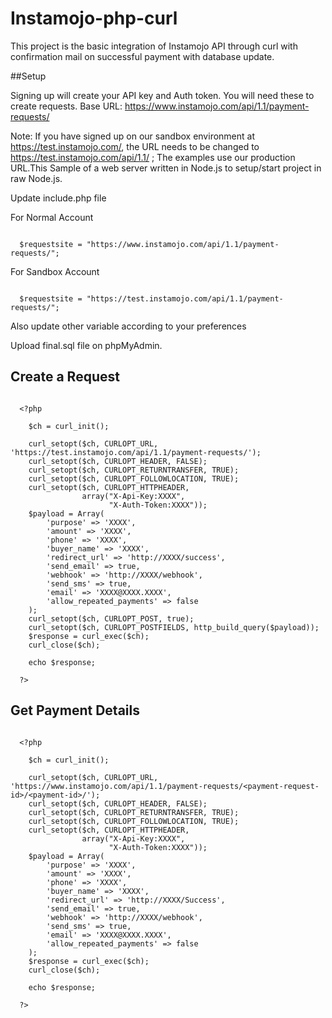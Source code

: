 # Instamojo-php-curl

This project is the basic integration of Instamojo API through curl with confirmation mail on successful payment with database update.

##Setup

Signing up will create your API key and Auth token. You will need these to create requests.
Base URL: https://www.instamojo.com/api/1.1/payment-requests/

Note: If you have signed up on our sandbox environment at https://test.instamojo.com/, the URL needs to be changed to https://test.instamojo.com/api/1.1/ ; The examples use our production URL.This Sample of a web server written in Node.js to setup/start project in raw Node.js.

Update include.php file

For Normal Account

```console

  $requestsite = "https://www.instamojo.com/api/1.1/payment-requests/";

```
For Sandbox Account

```console

  $requestsite = "https://test.instamojo.com/api/1.1/payment-requests/";

```

Also update other variable according to your preferences 

Upload final.sql file on phpMyAdmin.


## Create a Request

```console

  <?php

    $ch = curl_init();

    curl_setopt($ch, CURLOPT_URL, 'https://test.instamojo.com/api/1.1/payment-requests/');
    curl_setopt($ch, CURLOPT_HEADER, FALSE);
    curl_setopt($ch, CURLOPT_RETURNTRANSFER, TRUE);
    curl_setopt($ch, CURLOPT_FOLLOWLOCATION, TRUE);
    curl_setopt($ch, CURLOPT_HTTPHEADER,
                array("X-Api-Key:XXXX",
                      "X-Auth-Token:XXXX"));
    $payload = Array(
        'purpose' => 'XXXX',
        'amount' => 'XXXX',
        'phone' => 'XXXX',
        'buyer_name' => 'XXXX',
        'redirect_url' => 'http://XXXX/success',
        'send_email' => true,
        'webhook' => 'http://XXXX/webhook',
        'send_sms' => true,
        'email' => 'XXXX@XXXX.XXXX',
        'allow_repeated_payments' => false
    );
    curl_setopt($ch, CURLOPT_POST, true);
    curl_setopt($ch, CURLOPT_POSTFIELDS, http_build_query($payload));
    $response = curl_exec($ch);
    curl_close($ch); 

    echo $response;

  ?>

```

## Get Payment Details

```console

  <?php

    $ch = curl_init();

    curl_setopt($ch, CURLOPT_URL, 'https://www.instamojo.com/api/1.1/payment-requests/<payment-request-id>/<payment-id>/');
    curl_setopt($ch, CURLOPT_HEADER, FALSE);
    curl_setopt($ch, CURLOPT_RETURNTRANSFER, TRUE);
    curl_setopt($ch, CURLOPT_FOLLOWLOCATION, TRUE);
    curl_setopt($ch, CURLOPT_HTTPHEADER,
                array("X-Api-Key:XXXX",
                      "X-Auth-Token:XXXX"));
    $payload = Array(
        'purpose' => 'XXXX',
        'amount' => 'XXXX',
        'phone' => 'XXXX',
        'buyer_name' => 'XXXX',
        'redirect_url' => 'http://XXXX/Success',
        'send_email' => true,
        'webhook' => 'http://XXXX/webhook',
        'send_sms' => true,
        'email' => 'XXXX@XXXX.XXXX',
        'allow_repeated_payments' => false
    );
    $response = curl_exec($ch);
    curl_close($ch); 

    echo $response;

  ?>

```